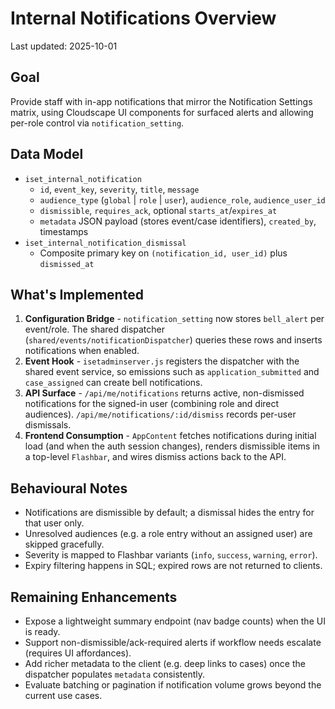 # Internal Notifications Overview

Last updated: 2025-10-01

## Goal
Provide staff with in-app notifications that mirror the Notification Settings matrix, using Cloudscape UI components for surfaced alerts and allowing per-role control via `notification_setting`.

## Data Model
- `iset_internal_notification`
  - `id`, `event_key`, `severity`, `title`, `message`
  - `audience_type` (`global` | `role` | `user`), `audience_role`, `audience_user_id`
  - `dismissible`, `requires_ack`, optional `starts_at`/`expires_at`
  - `metadata` JSON payload (stores event/case identifiers), `created_by`, timestamps
- `iset_internal_notification_dismissal`
  - Composite primary key on `(notification_id, user_id)` plus `dismissed_at`

## What's Implemented
1. **Configuration Bridge** - `notification_setting` now stores `bell_alert` per event/role. The shared dispatcher (`shared/events/notificationDispatcher`) queries these rows and inserts notifications when enabled.
2. **Event Hook** - `isetadminserver.js` registers the dispatcher with the shared event service, so emissions such as `application_submitted` and `case_assigned` can create bell notifications.
3. **API Surface** - `/api/me/notifications` returns active, non-dismissed notifications for the signed-in user (combining role and direct audiences). `/api/me/notifications/:id/dismiss` records per-user dismissals.
4. **Frontend Consumption** - `AppContent` fetches notifications during initial load (and when the auth session changes), renders dismissible items in a top-level `Flashbar`, and wires dismiss actions back to the API.

## Behavioural Notes
- Notifications are dismissible by default; a dismissal hides the entry for that user only.
- Unresolved audiences (e.g. a role entry without an assigned user) are skipped gracefully.
- Severity is mapped to Flashbar variants (`info`, `success`, `warning`, `error`).
- Expiry filtering happens in SQL; expired rows are not returned to clients.

## Remaining Enhancements
- Expose a lightweight summary endpoint (nav badge counts) when the UI is ready.
- Support non-dismissible/ack-required alerts if workflow needs escalate (requires UI affordances).
- Add richer metadata to the client (e.g. deep links to cases) once the dispatcher populates `metadata` consistently.
- Evaluate batching or pagination if notification volume grows beyond the current use cases.
